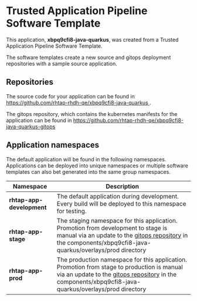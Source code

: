 # Trusted Application Pipeline Software Template

This application, **xbpq9cfi8-java-quarkus**, was created from a Trusted Application Pipeline Software Template.

The software templates create a new source and gitops deployment repositories with a sample source application. 

## Repositories

The source code for your application can be found in [https://github.com/rhtap-rhdh-qe/xbpq9cfi8-java-quarkus ](https://github.com/rhtap-rhdh-qe/xbpq9cfi8-java-quarkus ).
 
The gitops repository, which contains the kubernetes manifests for the application can be found in 
[https://github.com/rhtap-rhdh-qe/xbpq9cfi8-java-quarkus-gitops ](https://github.com/rhtap-rhdh-qe/xbpq9cfi8-java-quarkus-gitops ) 

## Application namespaces 

The default application will be found in the following namespaces. Applications can be deployed into unique namespaces or multiple software templates can also bet generated into the same group namespaces.  

|  Namespace   |  Description   |  
| -------- | -------- |   
| **rhtap-app-development** | The default application during development. Every build will be deployed to this namespace for testing. | 
| **rhtap-app-stage** | The staging namespace for this application. Promotion from development to stage is manual via an update to the [gitops repository](https://github.com/rhtap-rhdh-qe/xbpq9cfi8-java-quarkus-gitops ) in the components/xbpq9cfi8-java-quarkus/overlays/prod directory |  
| **rhtap-app-prod** | The production namespace for this application. Promotion from stage to production is manual via an update to the [gitops repository](https://github.com/rhtap-rhdh-qe/xbpq9cfi8-java-quarkus-gitops ) in the components/xbpq9cfi8-java-quarkus/overlays/prod directory | 